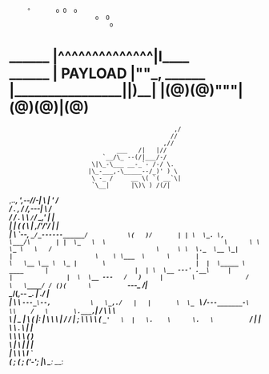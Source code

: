          °       o O  o                   
                            o  O          
                                o         
  ______        |^^^^^^^^^^^^^^|l____     
       ______   |    PAYLOAD     |""\___, 
    ______      |________________|__|)__| 
                |(@)(@)"""**|(@)(@)**|(@) 
==========================================

                                                     
                                                  ,/ 
                                                 //  
                                               ,//   
                                  ___   /|   |//     
                              `__/\_ --(/|___/-/     
                           \|\_-\___ __-_`- /-/ \.   
                          |\_-___,-\_____--/_)' ) \  
                           \ -_ /     __ \( `( __`\| 
                           `\__|      |\)\ ) /(/|    
   ,._____.,            ',--//-|      \  |  '   /    
  /     __. \,          / /,---|       \       /     
 / /    _. \  \        `/`_/ _,'        |     |      
|  | ( (  \   |      ,/\'__/'/          |     |      
|  \  \`--, `_/_------______/           \(   )/      
| | \  \_. \,                            \___/\      
| |  \_   \  \                                 \     
\ \    \_ \   \   /                             \    
 \ \  \._  \__ \_|       |                       \   
  \ \___  \      \       |                        \  
   \__ \__ \  \_ |       \                         | 
   |  \_____ \  ____      |                        | 
   | \  \__ ---' .__\     |        |               | 
   \  \__ ---   /   )     |        \              /  
    \   \____/ / ()(      \          `---_       /|  
     \__________/(,--__    \_________.    |    ./ |  
      |      \ \  `---_\--,           \   \_,./   |  
      |       \  \_ ` \    /`---_______-\   \\    /  
       \       \.___,`|   /              \   \\   \  
        \      |  \_ \|   \              (   |:    | 
         \     \      \    |             /  / |    ; 
          \     \      \    \          ( `_'   \  |  
           \.    \      \.   \          `__/   |  |  
             \    \       \.  \                |  |  
              \    \        \  \               (  )  
               \    |        \  |              |  |  
                |   \         \ \              I  `  
                ( __;         ( _;            ('-_'; 
                |___\         \___:            \___: 
                                                     

